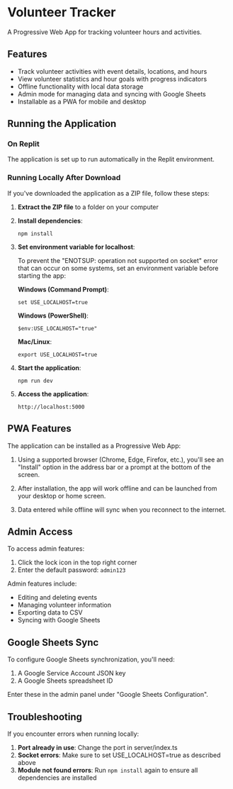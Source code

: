 # Volunteer Tracker

A Progressive Web App for tracking volunteer hours and activities.

## Features

- Track volunteer activities with event details, locations, and hours
- View volunteer statistics and hour goals with progress indicators
- Offline functionality with local data storage
- Admin mode for managing data and syncing with Google Sheets
- Installable as a PWA for mobile and desktop

## Running the Application

### On Replit

The application is set up to run automatically in the Replit environment.

### Running Locally After Download

If you've downloaded the application as a ZIP file, follow these steps:

1. **Extract the ZIP file** to a folder on your computer

2. **Install dependencies**:
   ```
   npm install
   ```

3. **Set environment variable for localhost**:
   
   To prevent the "ENOTSUP: operation not supported on socket" error that can occur on some systems, set an environment variable before starting the app:

   **Windows (Command Prompt)**:
   ```
   set USE_LOCALHOST=true
   ```

   **Windows (PowerShell)**:
   ```
   $env:USE_LOCALHOST="true"
   ```

   **Mac/Linux**:
   ```
   export USE_LOCALHOST=true
   ```

4. **Start the application**:
   ```
   npm run dev
   ```

5. **Access the application**:
   ```
   http://localhost:5000
   ```

## PWA Features

The application can be installed as a Progressive Web App:

1. Using a supported browser (Chrome, Edge, Firefox, etc.), you'll see an "Install" option in the address bar or a prompt at the bottom of the screen.

2. After installation, the app will work offline and can be launched from your desktop or home screen.

3. Data entered while offline will sync when you reconnect to the internet.

## Admin Access

To access admin features:

1. Click the lock icon in the top right corner
2. Enter the default password: `admin123`

Admin features include:
- Editing and deleting events
- Managing volunteer information
- Exporting data to CSV
- Syncing with Google Sheets

## Google Sheets Sync

To configure Google Sheets synchronization, you'll need:

1. A Google Service Account JSON key
2. A Google Sheets spreadsheet ID

Enter these in the admin panel under "Google Sheets Configuration".

## Troubleshooting

If you encounter errors when running locally:

1. **Port already in use**: Change the port in server/index.ts
2. **Socket errors**: Make sure to set USE_LOCALHOST=true as described above
3. **Module not found errors**: Run `npm install` again to ensure all dependencies are installed